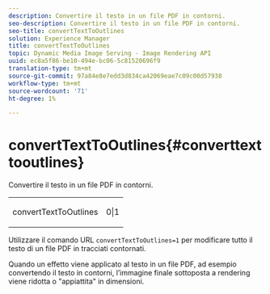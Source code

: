```yaml
---
description: Convertire il testo in un file PDF in contorni.
seo-description: Convertire il testo in un file PDF in contorni.
seo-title: convertTextToOutlines
solution: Experience Manager
title: convertTextToOutlines
topic: Dynamic Media Image Serving - Image Rendering API
uuid: ec8a5f86-be10-494e-bc06-5c81520696f9
translation-type: tm+mt
source-git-commit: 97a84e8e7edd3d834ca42069eae7c09c00d57938
workflow-type: tm+mt
source-wordcount: '71'
ht-degree: 1%

---
```



# convertTextToOutlines{#converttexttooutlines}

Convertire il testo in un file PDF in contorni.

<table id="simpletable_FDE0D8786BC747AF87A336452500E695"> 
 <tr class="strow"> 
  <td class="stentry"> <p><span class="codeph"> convertTextToOutlines</span> </p> </td> 
  <td class="stentry"> <p>0|1 </p></td> 
 </tr> 
</table>

Utilizzare il comando URL `convertTextToOutlines=1` per modificare tutto il testo di un file PDF in tracciati contornati.

Quando un effetto viene applicato al testo in un file PDF, ad esempio convertendo il testo in contorni, l’immagine finale sottoposta a rendering viene ridotta o &quot;appiattita&quot; in dimensioni.
